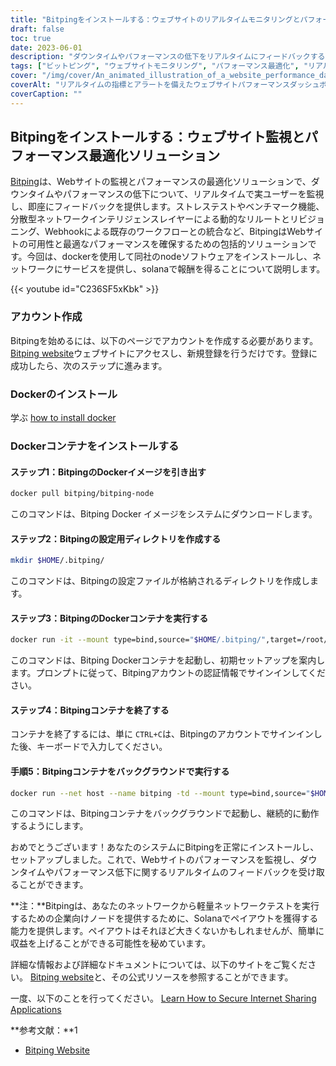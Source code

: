 ```yaml
---
title: "Bitpingをインストールする：ウェブサイトのリアルタイムモニタリングとパフォーマンス最適化"
draft: false
toc: true
date: 2023-06-01
description: "ダウンタイムやパフォーマンスの低下をリアルタイムにフィードバックする、強力なウェブサイト監視とパフォーマンス最適化ソリューション「Bitping」のインストール方法をご紹介します。"
tags: ["ビットピング", "ウェブサイトモニタリング", "パフォーマンス最適化", "リアルタイムモニタリング", "ダウンタイム", "性能低下", "ストレステスト", "ベンチマーキング", "ダイナミックリルートイング", "再創造", "ネットワークインテリジェンス", "ウェブフック", "ソラナ", "ノード", "ライトウエイトネットワークテスト", "支出金", "収益", "サイトパフォーマンス", "ウェブサイト分析", "ウェブモニタリング", "性能監視", "アップタイムモニタリング", "リアルユーザーモニタリング", "ネットワークテスト", "ホームページの感想", "ウェブサイトアラート", "ネットワークインテリジェンスレイヤー", "モニタリングソリューション", "ウェブパフォーマンス", "パフォーマンスメトリクス"]
cover: "/img/cover/An_animated_illustration_of_a_website_performance_dashboard.png"
coverAlt: "リアルタイムの指標とアラートを備えたウェブサイトパフォーマンスダッシュボードのアニメーションイラストです。"
coverCaption: ""
---
```


## Bitpingをインストールする：ウェブサイト監視とパフォーマンス最適化ソリューション

[Bitping](https://bitping.com)は、Webサイトの監視とパフォーマンスの最適化ソリューションで、ダウンタイムやパフォーマンスの低下について、リアルタイムで実ユーザーを監視し、即座にフィードバックを提供します。ストレステストやベンチマーク機能、分散型ネットワークインテリジェンスレイヤーによる動的なリルートとリビジョニング、Webhookによる既存のワークフローとの統合など、BitpingはWebサイトの可用性と最適なパフォーマンスを確保するための包括的ソリューションです。今回は、dockerを使用して同社のnodeソフトウェアをインストールし、ネットワークにサービスを提供し、solanaで報酬を得ることについて説明します。

{{< youtube id="C236SF5xKbk" >}}

### アカウント作成

Bitpingを始めるには、以下のページでアカウントを作成する必要があります。 [Bitping website](https://bitping.com)ウェブサイトにアクセスし、新規登録を行うだけです。登録に成功したら、次のステップに進みます。

### Dockerのインストール

学ぶ [how to install docker](https://simeononsecurity.ch/other/creating-profitable-low-powered-crypto-miners/#installing-docker)

### Dockerコンテナをインストールする

#### ステップ1：BitpingのDockerイメージを引き出す
```bash
docker pull bitping/bitping-node
```

このコマンドは、Bitping Docker イメージをシステムにダウンロードします。

#### ステップ2：Bitpingの設定用ディレクトリを作成する

```bash
mkdir $HOME/.bitping/
```
このコマンドは、Bitpingの設定ファイルが格納されるディレクトリを作成します。

#### ステップ3：BitpingのDockerコンテナを実行する

```bash
docker run -it --mount type=bind,source="$HOME/.bitping/",target=/root/.bitping bitping/bitping-node:latest
```

このコマンドは、Bitping Dockerコンテナを起動し、初期セットアップを案内します。プロンプトに従って、Bitpingアカウントの認証情報でサインインしてください。

#### ステップ4：Bitpingコンテナを終了する
コンテナを終了するには、単に `CTRL+C`は、Bitpingのアカウントでサインインした後、キーボードで入力してください。

#### 手順5：Bitpingコンテナをバックグラウンドで実行する
```bash
docker run --net host --name bitping -td --mount type=bind,source="$HOME/.bitping/",target=/root/.bitping bitping/bitping-node:latest
```

このコマンドは、Bitpingコンテナをバックグラウンドで起動し、継続的に動作するようにします。

おめでとうございます！あなたのシステムにBitpingを正常にインストールし、セットアップしました。これで、Webサイトのパフォーマンスを監視し、ダウンタイムやパフォーマンス低下に関するリアルタイムのフィードバックを受け取ることができます。

**注：**Bitpingは、あなたのネットワークから軽量ネットワークテストを実行するための企業向けノードを提供するために、Solanaでペイアウトを獲得する能力を提供します。ペイアウトはそれほど大きくないかもしれませんが、簡単に収益を上げることができる可能性を秘めています。

詳細な情報および詳細なドキュメントについては、以下のサイトをご覧ください。 [Bitping website](https://bitping.com)と、その公式リソースを参照することができます。

一度、以下のことを行ってください。 [Learn How to Secure Internet Sharing Applications](https://simeononsecurity.ch/other/how-to-secure-internet-sharing-applications/)

**参考文献：**1

- [Bitping Website](https://bitping.com)
